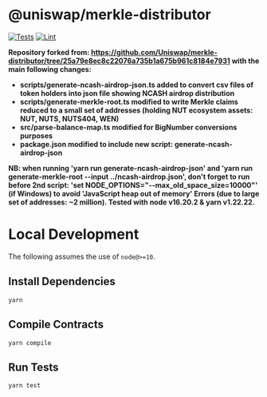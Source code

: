 # @uniswap/merkle-distributor

[![Tests](https://github.com/Uniswap/merkle-distributor/workflows/Tests/badge.svg)](https://github.com/Uniswap/merkle-distributor/actions?query=workflow%3ATests)
[![Lint](https://github.com/Uniswap/merkle-distributor/workflows/Lint/badge.svg)](https://github.com/Uniswap/merkle-distributor/actions?query=workflow%3ALint)

**Repository forked from: https://github.com/Uniswap/merkle-distributor/tree/25a79e8ec8c22076a735b1a675b961c8184e7931 with the main following changes:**

- **scripts/generate-ncash-airdrop-json.ts added to convert csv files of token holders into json file showing NCASH airdrop distribution**
- **scripts/generate-merkle-root.ts modified to write Merkle claims reduced to a small set of addresses (holding NUT ecosystem assets: NUT, NUTS, NUTS404, WEN)**
- **src/parse-balance-map.ts modified for BigNumber conversions purposes**
- **package.json modified to include new script: generate-ncash-airdrop-json**

**NB: when running 'yarn run generate-ncash-airdrop-json' and 'yarn run generate-merkle-root --input ../ncash-airdrop.json', don't forget to run before 2nd script: 'set NODE_OPTIONS="--max_old_space_size=10000"' (if Windows) to avoid 'JavaScript heap out of memory' Errors (due to large set of addresses: ~2 million). Tested with node v16.20.2 & yarn v1.22.22.**

# Local Development

The following assumes the use of `node@>=10`.

## Install Dependencies

`yarn`

## Compile Contracts

`yarn compile`

## Run Tests

`yarn test`

